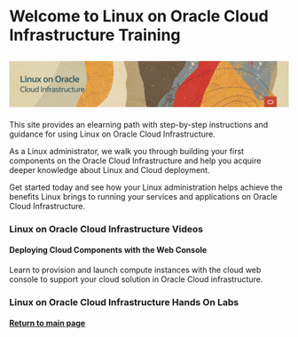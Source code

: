
# Welcome to Linux on Oracle Cloud Infrastructure Training
![](../common/images/OLCI-1200x200-banner.png)
---
This site provides an elearning path with step-by-step instructions and guidance for using Linux on Oracle Cloud Infrastructure.

As a Linux administrator, we walk you through building your first components on the Oracle Cloud Infrastructure and help you acquire deeper knowledge about Linux and Cloud deployment.

Get started today and see how your Linux administration helps achieve the benefits Linux brings to running your services and applications on Oracle Cloud Infrastructure.

### Linux on Oracle Cloud Infrastructure Videos

#### Deploying Cloud Components with the Web Console
Learn to provision and launch compute instances with the cloud web console to support your cloud solution in Oracle Cloud infrastructure.



### Linux on Oracle Cloud Infrastructure Hands On Labs


#### [Return to main page](../README.md)
